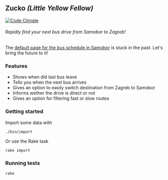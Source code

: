 ## Zucko *(Little Yellow Fellow)*

[![Code Climate](https://codeclimate.com/github/Tonkec/Zucko.png)](https://codeclimate.com/github/Tonkec/Zucko)

###### Rapidly find your next bus drive from Samobor to Zagreb!

The [default page for the bus schedule in Samobor](http://samoborcek.hr/linija.php?id=18) is stuck in the past. 
Let's bring the future to it!

### Features

* Shows when did last bus leave
* Tells you when the next bus arrives
* Gives an option to easily switch destination from Zagreb to Samobor
* Informs wether the drive is direct or not
* Gives an option for filtering fast or slow routes


### Getting started

Import some data with

```
./bin/import
```

Or use the Rake task

```
rake import
```

### Running tests

```
rake
```
